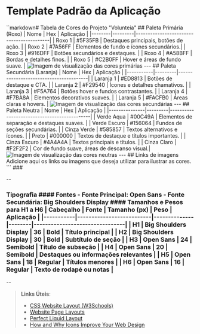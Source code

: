 # Template Padrão da Aplicação

``markdown# Tabela de Cores do Projeto "Volunteia" ## Paleta Primária (Roxo) | Nome | Hex | Aplicação | |--------|---------|------------------------------------------| | Roxo 1 | #5F35FB | Destaques principais, botões de ação. | | Roxo 2 | #7A56FF | Elementos de fundo e ícones secundários.| | Roxo 3 | #916DFF | Botões secundários e destaques. | | Roxo 4 | #A58BFF | Bordas e detalhes finos. | | Roxo 5 | #C2B0FF | Hover e áreas de fundo suave. | ![Imagem de visualização das cores primárias](#) --- ## Paleta Secundária (Laranja) | Nome | Hex | Aplicação | |-----------|---------|----------------------------------------| | Laranja 1 | #ED8813 | Botões de destaque e CTA. | | Laranja 2 | #F29540 | Ícones e detalhes chamativos. | | Laranja 3 | #F5A764 | Botões hover e fundos contrastantes. | | Laranja 4 | #F7BA8A | Elementos decorativos suaves. | | Laranja 5 | #FACFB0 | Áreas claras e hovers. | ![Imagem de visualização das cores secundárias](#) --- ## Paleta Neutra | Nome | Hex | Aplicação | |---------------|---------|---------------------------------------------| | Verde Aqua | #00C49A | Elementos de separação e destaques suaves. | | Verde Escuro | #156064 | Fundos de seções secundárias. | | Cinza Verde | #585857 | Textos alternativos e ícones. | | Preto | #000000 | Textos de destaque e títulos importantes. | | Cinza Escuro | #4A4A4A | Textos principais e títulos. | | Cinza Claro | #F2F2F2 | Cor de fundo suave, áreas de descanso visual.| ![Imagem de visualização das cores neutras](#) --- ## Links de imagens Adicione aqui os links ou imagens que deseja utilizar para ilustrar as cores. ``` ###

--

### Tipografia #### Fontes - **Fonte Principal:** Open Sans - **Fonte Secundária:** Big Shoulders Display #### Tamanhos e Pesos para H1 a H6 | Cabeçalho | Fonte | Tamanho (px) | Peso | Aplicação | |-----------|--------------------------|--------------|--------|--------------------------------| | H1 | Big Shoulders Display | 36 | Bold | Título principal | | H2 | Big Shoulders Display | 30 | Bold | Subtítulo de seção | | H3 | Open Sans | 24 | Semibold | Título de subseção | | H4 | Open Sans | 20 | Semibold | Destaques ou informações relevantes | | H5 | Open Sans | 18 | Regular | Títulos menores | | H6 | Open Sans | 16 | Regular | Texto de rodapé ou notas | ###

--

> **Links Úteis**:
>
> - [CSS Website Layout (W3Schools)](https://www.w3schools.com/css/css_website_layout.asp)
> - [Website Page Layouts](http://www.cellbiol.com/bioinformatics_web_development/chapter-3-your-first-web-page-learning-html-and-css/website-page-layouts/)
> - [Perfect Liquid Layout](https://matthewjamestaylor.com/perfect-liquid-layouts)
> - [How and Why Icons Improve Your Web Design](https://usabilla.com/blog/how-and-why-icons-improve-you-web-design/)
